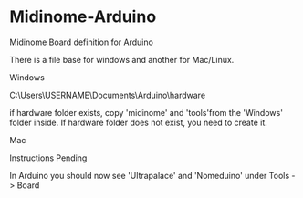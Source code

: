 # Midinome-Arduino
Midinome Board definition for Arduino

There is a file base for windows and another for Mac/Linux.

Windows

C:\Users\USERNAME\Documents\Arduino\hardware

if hardware folder exists, copy 'midinome' and 'tools'from the 'Windows' folder inside. If hardware folder does not exist, you need to create it.

Mac

Instructions Pending


In Arduino you should now see 'Ultrapalace' and 'Nomeduino' under Tools -> Board
